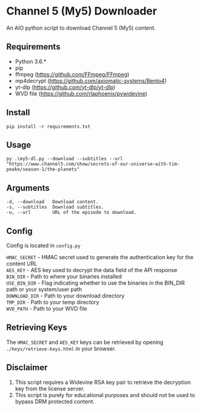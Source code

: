 # Channel 5 (My5) Downloader
An AIO python script to download Channel 5 (My5) content.

## Requirements
* Python 3.6.*
* pip
* ffmpeg (https://github.com/FFmpeg/FFmpeg)
* mp4decrypt (https://github.com/axiomatic-systems/Bento4)
* yt-dlp (https://github.com/yt-dlp/yt-dlp)
* WVD file (https://github.com/rlaphoenix/pywidevine)

##  Install
```
pip install -r requirements.txt
```

## Usage
```
py .\my5-dl.py --download --subtitles --url "https://www.channel5.com/show/secrets-of-our-universe-with-tim-peake/season-1/the-planets"
```

## Arguments
```
-d, --download   Download content.
-s, --subtitles  Download subtitles.
-u, --url        URL of the episode to download.
```

## Config
Config is located in `config.py`

`HMAC_SECRET` - HMAC secret used to generate the authentication key for the content URL  
`AES_KEY` - AES key used to decrypt the data field of the API response  
`BIN_DIR` - Path to where your binaries installed  
`USE_BIN_DIR` - Flag indicating whether to use the binaries in the BIN_DIR path or your system/user path  
`DOWNLOAD_DIR` - Path to your download directory  
`TMP_DIR` - Path to your temp directory  
`WVD_PATH` - Path to your WVD file

## Retrieving Keys
The `HMAC_SECRET` and `AES_KEY` keys can be retrieved by opening `./keys/retrieve-keys.html` in your browser.

## Disclaimer

1. This script requires a Widevine RSA key pair to retrieve the decryption key from the license server.
2. This script is purely for educational purposes and should not be used to bypass DRM protected content.
